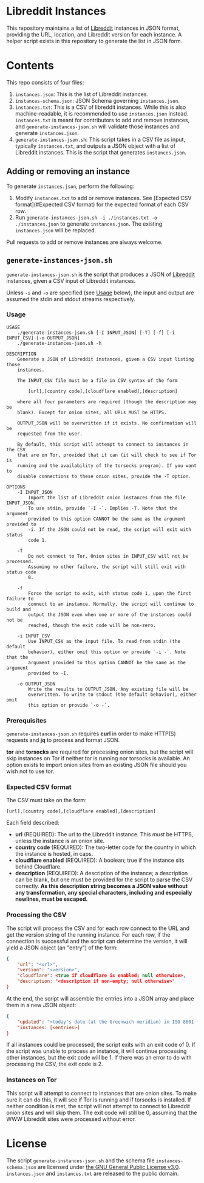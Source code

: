 # Libreddit Instances

This repository maintains a list of [Libreddit](https://github.com/spikecodes/libreddit) instances in JSON format, providing the URL, location, and Libreddit version for each instance. A helper script exists in this repository to generate the list in JSON form.

# Contents

This repo consists of four files:

1. `instances.json`: This is the list of Libreddit instances.
1. `instances-schema.json`: JSON Schema governing `instances.json`.
1. `instances.txt`: This is a CSV of libreddit instances. While this is also machine-readable, it is recommended to use `instances.json` instead. `instances.txt` is meant for contributors to add and remove instances, and `generate-instances-json.sh` will validate those instances and generate `instances.json`.
1. `generate-instances-json.sh`: This script takes in a CSV file as input, typically `instances.txt`, and outputs a JSON object with a list of Libreddit instances. This is the script that generates `instances.json`.

## Adding or removing an instance

To generate `instances.json`, perform the following:

1. Modify `instances.txt` to add or remove instances. See [Expected CSV format](#Expected CSV format) for the expected format of each CSV row.
1. Run `generate-instances-json.sh -i ./instances.txt -o ./instances.json` to generate `instances.json`. The existing `instances.json` will be replaced.

Pull requests to add or remove instances are always welcome.

## `generate-instances-json.sh`

`generate-instances-json.sh` is the script that produces a JSON of [Libreddit](https://github.com/spikecodes/libreddit) instances, given a CSV input of Libreddit instances.

Unless `-i` and `-o` are specified (see [Usage](#Usage) below), the input and output are assumed the stdin and stdout streams respectively.

### Usage

```
USAGE
    ./generate-instances-json.sh [-I INPUT_JSON] [-T] [-f] [-i INPUT_CSV] [-o OUTPUT_JSON]
    ./generate-instances-json.sh -h

DESCRIPTION
    Generate a JSON of Libreddit instances, given a CSV input listing those
    instances.

    The INPUT_CSV file must be a file in CSV syntax of the form

        [url],[country code],[cloudflare enabled],[description]

    where all four parameters are required (though the description may be
    blank). Except for onion sites, all URLs MUST be HTTPS.

    OUTPUT_JSON will be overwritten if it exists. No confirmation will be
    requested from the user.

    By default, this script will attempt to connect to instances in the CSV
    that are on Tor, provided that it can (it will check to see if Tor is
    running and the availability of the torsocks program). If you want to
    disable connections to these onion sites, provide the -T option.

OPTIONS
    -I INPUT_JSON
        Import the list of Libreddit onion instances from the file INPUT_JSON.
        To use stdin, provide `-I -`. Implies -T. Note that the argument
        provided to this option CANNOT be the same as the argument provided to
        -i. If the JSON could not be read, the script will exit with status
        code 1.

    -T
        Do not connect to Tor. Onion sites in INPUT_CSV will not be processed.
        Assuming no other failure, the script will still exit with status code
        0.

    -f
        Force the script to exit, with status code 1, upon the first failure to
        connect to an instance. Normally, the script will continue to build and
        output the JSON even when one or more of the instances could not be
        reached, though the exit code will be non-zero.

    -i INPUT_CSV
        Use INPUT_CSV as the input file. To read from stdin (the default
        behavior), either omit this option or provide `-i -`. Note that the
        argument provided to this option CANNOT be the same as the argument
        provided to -I.

    -o OUTPUT_JSON
        Write the results to OUTPUT_JSON. Any existing file will be
        overwritten. To write to stdout (the default behavior), either omit
        this option or provide `-o -`.
```

### Prerequisites

`generate-instances-json.sh` requires **curl** in order to make HTTP(S) requests and **jq** to process and format JSON.

**tor** and **torsocks** are required for processing onion sites, but the script will skip instances on Tor if neither tor is running nor torsocks is available. An option exists to import onion sites from an existing JSON file should you wish not to use tor.

### Expected CSV format

The CSV must take on the form:

```
[url],[country code],[cloudflare enabled],[description]
```

Each field described:
- **url** (REQUIRED): The url to the Libreddit instance. This _must_ be HTTPS, unless the instance is an onion site.
- **country code** (REQUIRED): The two-letter code for the country in which the instance is hosted, in caps.
- **cloudflare enabled** (REQUIRED): A boolean; true if the instance sits behind Cloudflare.
- **description** (REQUIRED): A description of the instance; a description can be blank, but one must be provided for the script to parse the CSV correctly. **As this description string becomes a JSON value without any transformation, any special characters, including and especially newlines, must be escaped.**

### Processing the CSV

The script will process the CSV and for each row connect to the URL and get the version string of the running instance. For each row, if the connection is successful and the script can determine the version, it will yield a JSON object (an "entry") of the form:

```json
{
    "url": "<url>",
    "version": "<version>",
    "cloudflare": <true if cloudflare is enabled; null otherwise>,
    "description: "<description if non-empty; null otherwise>"
}
```

At the end, the script will assemble the entries into a JSON array and place them in a new JSON object:

```json
{
    "updated": "<today's date (at the Greenwich meridian) in ISO 8601 format>",
    "instances: [<entries>]
}
```

If all instances could be processed, the script exits with an exit code of 0. If the script was unable to process an instance, it will continue processing other instances, but the exit code will be 1. If there was an error to do with processing the CSV, the exit code is 2.

### Instances on Tor

This script will attempt to connect to instances that are onion sites. To make sure it can do this, it will see if Tor is running and if torsocks is installed. If neither condition is met, the script will not attempt to connect to Libreddit onion sites and will skip them. The exit code will still be 0, assuming that the WWW Libreddit sites were processed without error.

# License

The script `generate-instances-json.sh` and the schema file `instances-schema.json` are licensed under [the GNU General Public License v3.0](https://www.gnu.org/licenses/gpl-3.0.en.html). `instances.json` and `instances.txt` are released to the public domain.

